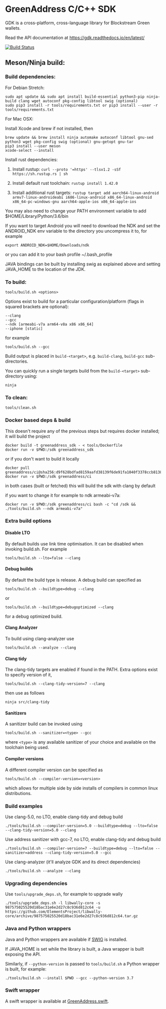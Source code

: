 # GreenAddress C/C++ SDK

GDK is a cross-platform, cross-language library for Blockstream Green wallets.

Read the API documentation at https://gdk.readthedocs.io/en/latest/

[![Build Status](https://travis-ci.org/Blockstream/gdk.svg?branch=master)](https://travis-ci.org/Blockstream/gdk)

## Meson/Ninja build:

### Build dependencies:

For Debian Stretch:

```
sudo apt update && sudo apt install build-essential python3-pip ninja-build clang wget autoconf pkg-config libtool swig (optional)
sudo pip3 install -r tools/requirements.txt or pip3 install --user -r tools/requirements.txt
```

For Mac OSX:

Install Xcode and brew if not installed, then

```
brew update && brew install ninja automake autoconf libtool gnu-sed python3 wget pkg-config swig (optional) gnu-getopt gnu-tar
pip3 install --user meson 
xcode-select --install
```

Install rust dependencies:

  1. Install rustup: `curl --proto '=https' --tlsv1.2 -sSf https://sh.rustup.rs | sh`

  2. Install default rust toolchain: `rustup install 1.42.0`

  3. Install additional rust targets: `rustup target add aarch64-linux-android armv7-linux-androideabi i686-linux-android x86_64-linux-android x86_64-pc-windows-gnu aarch64-apple-ios
x86_64-apple-ios`

You may also need to change your PATH environment variable to add $HOME/Library/Python/3.6/bin

If you want to target Android you will need to download the NDK and set the ANDROID_NDK env variable to the directory you uncompress it to, for example

`export ANDROID_NDK=$HOME/Downloads/ndk`

or you can add it to your bash profile ~/.bash_profile

JAVA bindings can be built by installing swig as explained above and setting JAVA_HOME to the location of the JDK.

### To build:

`tools/build.sh <options>`

Options exist to build for a particular configuration/platform (flags in squared brackets are optional):

```
--clang
--gcc
--ndk [armeabi-v7a arm64-v8a x86 x86_64]
--iphone [static]
```

for example

`tools/build.sh --gcc`

Build output is placed in `build-<target>`, e.g. `build-clang`, `build-gcc` sub-directories.

You can quickly run a single targets build from the `build-<target>` sub-directory using:

`ninja`

### To clean:

`tools/clean.sh`

### Docker based deps & build

This doesn't require any of the previous steps but requires docker installed; it will build the project

```
docker build -t greenaddress_sdk - < tools/Dockerfile
docker run -v $PWD:/sdk greenaddress_sdk
```

or if you don't want to build it locally

```
docker pull greenaddress/ci@sha256:d9f628bdfad8159aafd38139f6de91fa1040f3378ccb813893888dde5d80d13f
docker run -v $PWD:/sdk greenaddress/ci
```

in both cases (built or fetched) this will build the sdk with clang by default

if you want to change it for example to ndk armeabi-v7a:

`docker run -v $PWD:/sdk greenaddress/ci bash -c "cd /sdk && ./tools/build.sh --ndk armeabi-v7a"`

### Extra build options

#### Disable LTO

By default builds use link time optimisation. It can be disabled when invoking build.sh. For example

`tools/build.sh --lto=false --clang`

#### Debug builds

By default the build type is release. A debug build can specified as

`tools/build.sh --buildtype=debug --clang`

or

`tools/build.sh --buildtype=debugoptimized --clang`

for a debug optimized build.

#### Clang Analyzer

To build using clang-analyzer use

`tools/build.sh --analyze --clang`

#### Clang tidy

The clang-tidy targets are enabled if found in the PATH. Extra options exist to specify version of it,

`tools/build.sh --clang-tidy-version=7 --clang`

then use as follows

`ninja src/clang-tidy`

#### Sanitizers

A sanitizer build can be invoked using

`tools/build.sh --sanitizer=<type> --gcc`

where `<type>` is any available sanitizer of your choice and available on the toolchain being used.

#### Compiler versions

A different compiler version can be specified as

`tools/build.sh --compiler-version=<version>`

which allows for multiple side by side installs of compilers in common linux distributions.

### Build examples

Use clang-5.0, no LTO, enable clang-tidy and debug build

`./tools/build.sh --compiler-version=5.0 --buildtype=debug --lto=false --clang-tidy-version=5.0 --clang`

Use address sanitizer with gcc-7, no LTO, enable clang-tidy and debug build

`./tools/build.sh --compiler-version=7 --buildtype=debug --lto=false --sanitizer=address --clang-tidy-version=5.0 --gcc`

Use clang-analyzer (it'll analyze GDK and its direct dependencies)

`./tools/build.sh --analyze --clang`

### Upgrading dependencies

Use `tools/upgrade_deps.sh`, for example to upgrade wally

`./tools/upgrade_deps.sh -l libwally-core -s 987575025520d18bac31e6e2d27c8c936d812c64 -u https://github.com/ElementsProject/libwally-core/archive/987575025520d18bac31e6e2d27c8c936d812c64.tar.gz`

### Java and Python wrappers

Java and Python wrappers are available if [SWIG](http://www.swig.org/) is installed.

If JAVA_HOME is set while the library is built, a Java wrapper is built exposing the API.

Similarly, if `--python-version` is passed to `tools/build.sh` a Python wrapper is built, for example:

`./tools/build.sh --install $PWD --gcc --python-version 3.7`

### Swift wrapper

A swift wrapper is available at [GreenAddress.swift](https://github.com/Blockstream/gdk/blob/master/src/swift/GreenAddress/Sources/GreenAddress/GreenAddress.swift).
